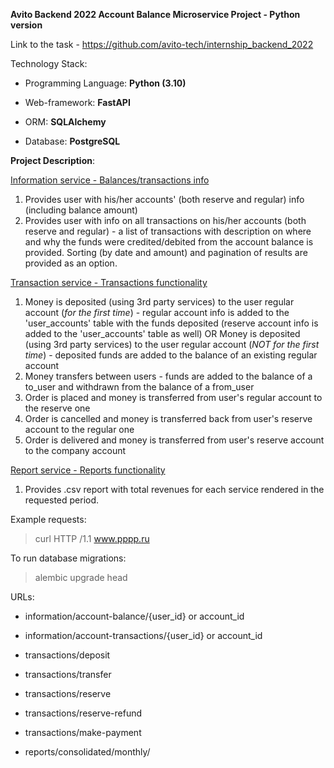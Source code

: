 **Avito Backend 2022 Account Balance Microservice Project - Python version**

Link to the task - https://github.com/avito-tech/internship_backend_2022

Technology Stack:
- Programming Language: **Python (3.10)**

- Web-framework: **FastAPI**

- ORM: **SQLAlchemy**

- Database: **PostgreSQL**


**Project Description**:

<ins>Information service - Balances/transactions info</ins>
1. Provides user with his/her accounts' (both reserve and regular) info (including balance amount)
2. Provides user with info on all transactions on his/her accounts (both reserve and regular) - a list of transactions with description on where and why the funds were credited/debited from the account balance is provided. Sorting (by date and amount) and pagination of results are provided as an option.

<ins>Transaction service - Transactions functionality</ins>
1. Money is deposited (using 3rd party services) to the user regular account (*for the first time*) - regular account info is added to the 'user_accounts' table with the funds deposited (reserve account info is added to the 'user_accounts' table as well)
OR
Money is deposited (using 3rd party services) to the user regular account (*NOT for the first time*) - deposited funds are added to the balance of an existing regular account
2. Money transfers between users - funds are added to the balance of a to_user and withdrawn from the balance of a from_user
3. Order is placed and money is transferred from user's regular account to the reserve one 
4. Order is cancelled and money is transferred back from user's reserve account to the regular one
5. Order is delivered and money is transferred from user's reserve account to the company account

<ins>Report service - Reports functionality</ins>
1. Provides .csv report with total revenues for each service rendered in the requested period. 

Example requests:
>curl HTTP /1.1 www.pppp.ru
 
To run database migrations:
> alembic upgrade head


URLs:

- information/account-balance/{user_id} or account_id
- information/account-transactions/{user_id} or account_id


- transactions/deposit
- transactions/transfer
- transactions/reserve
- transactions/reserve-refund
- transactions/make-payment


- reports/consolidated/monthly/

